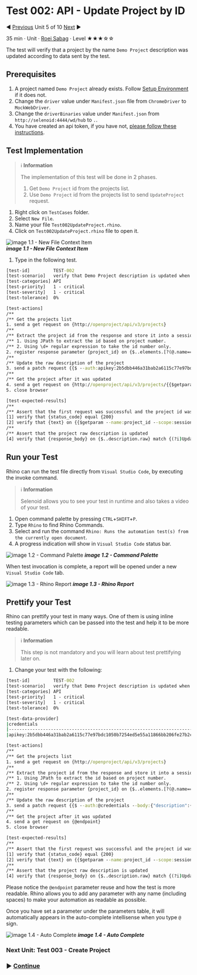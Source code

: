 # Test 002: API - Update Project by ID

:arrow_backward: [Previous](./04.Test001GetProjectById.md) Unit 5 of 10 [Next](./06.Test003CreateProject.md) :arrow_forward:

35 min · Unit · [Roei Sabag](https://www.linkedin.com/in/roei-sabag-247aa18/) · Level ★★★☆☆
  
The test will verify that a project by the name `Demo Project` description was updated according to data sent by the test.  

## Prerequisites

1. A project named `Demo Project` already exists. Follow [Setup Environment](../Tutorials.SetupEnvironment/00.Module.md) if it does not.
2. Change the `driver` value under `Manifest.json` file from `ChromeDriver` to `MockWebDriver`.
3. Change the `driverBinaries` value under `Manifest.json` from `http://selenoid:4444/wd/hub` to `.`.
4. You have created an api token, if you have not, [please follow these instructions](./01.SetupOpenProjectApplication.md).

## Test Implementation

> :information_source: **Information**
>  
> The implementation of this test will be done in 2 phases.
>
> 1. Get `Demo Project` id from the projects list.
> 2. Use `Demo Project` id from the projects list to send `UpdateProject` request.  

1. Right click on `TestCases` folder.
2. Select `New File`.  
3. Name your file `Test002UpdateProject.rhino`.
4. Click on `Test002UpdateProject.rhino` file to open it.  

![image 1.1 - New File Context Item](./Images/m01u05_1.png)  
_**image 1.1 - New File Context Item**_  

1. Type in the following test.  

```cmd
[test-id]         TEST-002
[test-scenario]   verify that Demo Project description is updated when sending UpdateProject API request
[test-categories] API
[test-priority]   1 - critical
[test-severity]   1 - critical
[test-tolerance]  0%

[test-actions]
/**
/** Get the projects list
1. send a get request on {http://openproject/api/v3/projects}
/**
/** Extract the project id from the response and store it into a session parameter named 'project_id'
/** 1. Using JPath to extract the id based on project number.
/** 2. Using \d+ regular expression to take the id number only.
2. register response parameter {project_id} on {$..elements.[?(@.name==='Demo project')].id} filter {\d+}
/**
/** Update the raw description of the project
3. send a patch request {{$ --auth:apikey:2b5dbb446a31bab2a6115c77e97bdc1050b7254ed5e55a11866bb206fe27b2c1 --body:{"description":{"raw":"Updated"}}}} on {http://openproject/api/v3/projects/{{$getparam --name:project_id --scope:session}}}
/**
/** Get the project after it was updated
4. send a get request on {http://openproject/api/v3/projects/{{$getparam --name:project_id --scope:session}}}
5. close browser

[test-expected-results]
/**
/** Assert that the first request was successful and the project id was saved.
[1] verify that {status_code} equal {200}
[2] verify that {text} on {{$getparam --name:project_id --scope:session}} match {\d+}
/**
/** Assert that the project raw description is updated
[4] verify that {response_body} on {$..description.raw} match {(?i)Updated}
```  

## Run your Test

Rhino can run the test file directly from `Visual Studio Code`, by executing the invoke command.  

> :information_source: **Information**
>  
> Selenoid allows you to see your test in runtime and also takes a video of your test.

1. Open command palette by pressing `CTRL`+`SHIFT`+`P`.
2. Type `Rhino` to find Rhino Commands.
3. Select and run the command `Rhino: Runs the automation test(s) from the currently open document`.
4. A progress indication will show in `Visual Studio Code` status bar.  

![image 1.2 - Command Palette](./Images/m01u05_2.png)
_**image 1.2 - Command Palette**_  

When test invocation is complete, a report will be opened under a new `Visual Studio Code` tab.  

![image 1.3 - Rhino Report](./Images/m01u05_3.png)
_**image 1.3 - Rhino Report**_

## Prettify your Test

Rhino can prettify your test in many ways. One of them is using inline testing parameters which can be passed into the test and help it to be more readable.  

> :information_source: **Information**
>  
> This step is not mandatory and you will learn about test prettifying later on.

1. Change your test with the following:

```cmd
[test-id]         TEST-002
[test-scenario]   verify that Demo Project description is updated when sending UpdateProject API request
[test-categories] API
[test-priority]   1 - critical
[test-severity]   1 - critical
[test-tolerance]  0%

[test-data-provider]
|credentials                                                            |endpoint                                                                          |
|-----------------------------------------------------------------------|----------------------------------------------------------------------------------|
|apikey:2b5dbb446a31bab2a6115c77e97bdc1050b7254ed5e55a11866bb206fe27b2c1|http://openproject/api/v3/projects/{{$getparam --name:project_id --scope:session}}|

[test-actions]
/**
/** Get the projects list
1. send a get request on {http://openproject/api/v3/projects}
/**
/** Extract the project id from the response and store it into a session parameter named 'project_id'
/** 1. Using JPath to extract the id based on project number.
/** 2. Using \d+ regular expression to take the id number only.
2. register response parameter {project_id} on {$..elements.[?(@.name==='Demo project')].id} filter {\d+}
/**
/** Update the raw description of the project
3. send a patch request {{$ --auth:@credentials --body:{"description":{"raw":"Updated"}}}} on {@endpoint}
/**
/** Get the project after it was updated
4. send a get request on {@endpoint}
5. close browser

[test-expected-results]
/**
/** Assert that the first request was successful and the project id was saved.
[1] verify that {status_code} equal {200}
[2] verify that {text} on {{$getparam --name:project_id --scope:session}} match {\d+}
/**
/** Assert that the project raw description is updated
[4] verify that {response_body} on {$..description.raw} match {(?i)Updated}
```  

Please notice the `@endpoint` parameter reuse and how the test is more readable. Rhino allows you to add any parameter with any name (including spaces) to make your automation as readable as possible.  

Once you have set a parameter under the parameters table, it will automatically appears in the auto-complete intellisense when you type `@` sign.  

![image 1.4 - Auto Complete](./Images/m01u05_4.png)
_**image 1.4 - Auto Complete**_

### Next Unit: Test 003 - Create Project

### :arrow_forward: [Continue](./06.Test003CreateProject.md)
